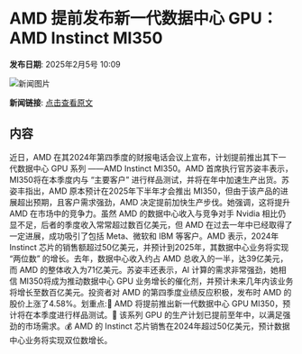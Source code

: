 # AMD 提前发布新一代数据中心 GPU：AMD Instinct MI350

**发布日期**: 2025年2月5号 10:09

![新闻图片](https://pic.chinaz.com/picmap/thumb/202305091556141137_4.jpg)

**新闻链接**: [点击查看原文](https://www.aibase.com/zh/news/15061)

## 内容

近日，AMD 在其2024年第四季度的财报电话会议上宣布，计划提前推出其下一代数据中心 GPU 系列 ——AMD Instinct MI350。AMD 首席执行官苏姿丰表示，MI350将在本季度内与 “主要客户” 进行样品测试，并将在年中加速生产出货。苏姿丰指出，AMD 原本预计在2025年下半年才会推出 MI350，但由于该产品的进展超出预期，且客户需求强劲，AMD 决定提前加快生产步伐。她强调，这将提升 AMD 在市场中的竞争力。虽然 AMD 的数据中心收入与竞争对手 Nvidia 相比仍显不足，后者的季度收入常常超过数百亿美元，但 AMD 在过去一年中已经取得了一定进展，成功吸引了包括 Meta、微软和 IBM 等客户。AMD 表示，2024年 Instinct 芯片的销售额超过50亿美元，并预计到2025年，其数据中心业务将实现 “两位数” 的增长。去年，数据中心收入约占 AMD 总收入的一半，达39亿美元，而 AMD 的整体收入为71亿美元。苏姿丰还表示，AI 计算的需求非常强劲，她相信 MI350将成为推动数据中心 GPU 业务增长的催化剂，并预计未来几年内该业务将增长至数百亿美元。投资者对 AMD 的第四季度业绩反应积极，发布时 AMD 的股价上涨了4.58%。划重点:🌟 AMD 将提前推出新一代数据中心 GPU MI350，预计将在本季度进行样品测试。🚀 该系列 GPU 的生产计划已提前至年中，以满足强劲的市场需求。💰 AMD 的 Instinct 芯片销售在2024年超过50亿美元，预计数据中心业务将实现双位数增长。
